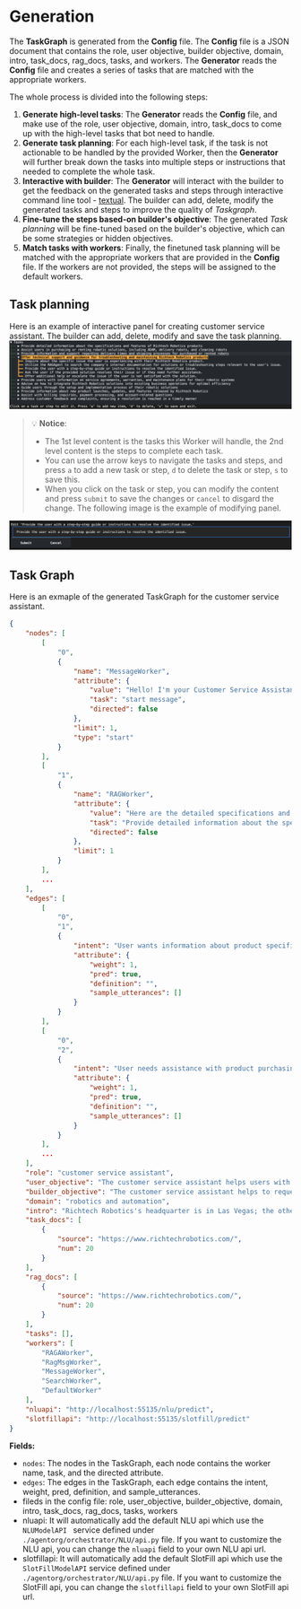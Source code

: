 # Generation
The **TaskGraph** is generated from the **Config** file. The **Config** file is a JSON document that contains the role, user objective, builder objective, domain, intro, task_docs, rag_docs, tasks, and workers. The **Generator** reads the **Config** file and creates a series of tasks that are matched with the appropriate workers.

The whole process is divided into the following steps:
1. **Generate high-level tasks**: The **Generator** reads the **Config** file, and make use of the role, user objective, domain, intro, task_docs to come up with the high-level tasks that bot need to handle.
2. **Generate task planning**: For each high-level task, if the task is not actionable to be handled by the provided Worker, then the **Generator** will further break down the tasks into multiple steps or instructions that needed to complete the whole task. 
3. **Interactive with builder**: The **Generator** will interact with the builder to get the feedback on the generated tasks and steps through interactive command line tool - [textual](https://textual.textualize.io/). The builder can add, delete, modify the generated tasks and steps to improve the quality of *Taskgraph*.
4. **Fine-tune the steps based-on builder's objective**: The generated *Task planning* will be fine-tuned based on the builder's objective, which can be some strategies or hidden objectives.
5. **Match tasks with workers**: Finally, the finetuned task planning will be matched with the appropriate workers that are provided in the **Config** file. If the workers are not provided, the steps will be assigned to the default workers.


## Task planning
Here is an example of interactive panel for creating customer service assistant. The builder can add, delete, modify and save the task planning.
![Taskplanning main](./images/taskplanning_main.png)
> :bulb: **Notice**:
> * The 1st level content is the tasks this Worker will handle, the 2nd level content is the steps to complete each task.
> * You can use the arrow keys to navigate the tasks and steps, and press `a` to add a new task or step, `d` to delete the task or step, `s` to save this.
> * When you click on the task or step, you can modify the content and press `submit` to save the changes or `cancel` to disgard the change. The following image is the example of modifying panel.

![Taskplanning edit](./images/taskplanning_edit.png)


## Task Graph
Here is an exmaple of the generated TaskGraph for the customer service assistant.
```json
{
    "nodes": [
        [
            "0",
            {
                "name": "MessageWorker",
                "attribute": {
                    "value": "Hello! I'm your Customer Service Assistant. How may I assist you with your inquiries today? Whether you need information about our products, services, or policies, or need help resolving an issue or completing a transaction, I'm here to help.",
                    "task": "start message",
                    "directed": false
                },
                "limit": 1,
                "type": "start"
            }
        ],
        [
            "1",
            {
                "name": "RAGWorker",
                "attribute": {
                    "value": "Here are the detailed specifications and features of our Richtech Robotics products: [insert specifications and features here]. If you have any more questions, feel free to ask!",
                    "task": "Provide detailed information about the specifications and features of Richtech Robotics products",
                    "directed": false
                },
                "limit": 1
            }
        ],
        ...
    ],
    "edges": [
        [
            "0",
            "1",
            {
                "intent": "User wants information about product specifications and features",
                "attribute": {
                    "weight": 1,
                    "pred": true,
                    "definition": "",
                    "sample_utterances": []
                }
            }
        ],
        [
            "0",
            "2",
            {
                "intent": "User needs assistance with product purchasing or rental",
                "attribute": {
                    "weight": 1,
                    "pred": true,
                    "definition": "",
                    "sample_utterances": []
                }
            }
        ],
        ...
    ],
    "role": "customer service assistant",
    "user_objective": "The customer service assistant helps users with customer service inquiries. It can provide information about products, services, and policies, as well as help users resolve issues and complete transactions.",
    "builder_objective": "The customer service assistant helps to request customer's contact information.",
    "domain": "robotics and automation",
    "intro": "Richtech Robotics's headquarter is in Las Vegas; the other office is in Austin. Richtech Robotics provide worker robots (ADAM, ARM, ACE), delivery robots (Matradee, Matradee X, Matradee L, Richie), cleaning robots (DUST-E SX, DUST-E MX) and multipurpose robots (skylark). Their products are intended for business purposes, but not for home purpose; the ADAM robot is available for purchase and rental for multiple purposes. This robot bartender makes tea, coffee and cocktails. Richtech Robotics also operate the world's first robot milk tea shop, ClouTea, in Las Vegas (www.cloutea.com), where all milk tea beverages are prepared by the ADAM robot. The delivery time will be one month for the delivery robot, 2 weeks for standard ADAM, and two months for commercial cleaning robot. ",
    "task_docs": [
        {
            "source": "https://www.richtechrobotics.com/",
            "num": 20
        }
    ],
    "rag_docs": [
        {
            "source": "https://www.richtechrobotics.com/",
            "num": 20
        }
    ],
    "tasks": [],
    "workers": [
        "RAGAWorker",
        "RagMsgWorker",
        "MessageWorker",
        "SearchWorker",
        "DefaultWorker"
    ],
    "nluapi": "http://localhost:55135/nlu/predict",
    "slotfillapi": "http://localhost:55135/slotfill/predict"
}
```
**Fields:**
* `nodes`: The nodes in the TaskGraph, each node contains the worker name, task, and the directed attribute.
* `edges`: The edges in the TaskGraph, each edge contains the intent, weight, pred, definition, and sample_utterances.
* fileds in the config file: role, user_objective, builder_objective, domain, intro, task_docs, rag_docs, tasks, workers
* nluapi: It will automatically add the default NLU api which use the `NLUModelAPI ` service defined under `./agentorg/orchestrator/NLU/api.py` file. If you want to customize the NLU api, you can change the `nluapi` field to your own NLU api url.
* slotfillapi: It will automatically add the default SlotFill api which use the `SlotFillModelAPI` service defined under `./agentorg/orchestrator/NLU/api.py` file. If you want to customize the SlotFill api, you can change the `slotfillapi` field to your own SlotFill api url.